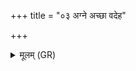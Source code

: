 +++
title = "०३ अग्ने अच्छा वदेह"

+++
<details><summary>मूलम् (GR)</summary>

अग्ने अच्छा वदेह नः  
प्रत्यङ् नः सुमना भव ।  
प्र णो यच्छ विशां पते  
धनदा असि नस् त्वम् ॥
</details>